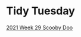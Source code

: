 # Tidy Tuesday

[2021 Week 29 Scooby Doo](https://philomenix.github.io/tidytuesday/2021_29/index.html)